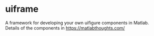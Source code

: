 # uiframe
A framework for developing your own uifigure components in Matlab.
Details of the components in https://matlabthoughts.com/

